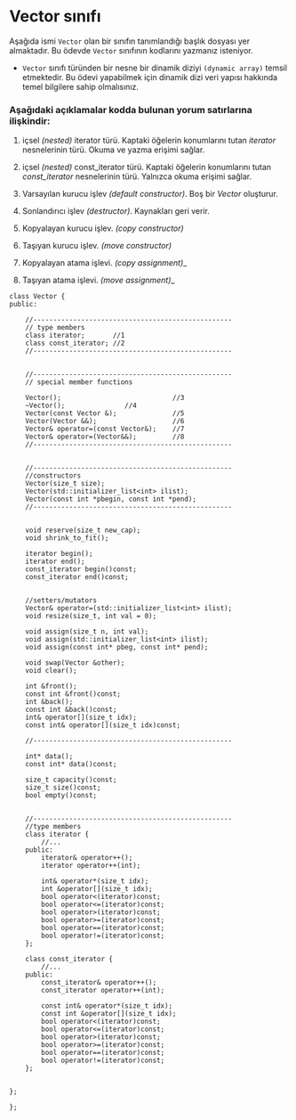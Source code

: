 # Vector sınıfı

Aşağıda ismi `Vector` olan bir sınıfın tanımlandığı başlık dosyası yer almaktadır. 
Bu ödevde `Vector` sınıfının kodlarını yazmanız isteniyor.
+ `Vector` sınıfı türünden bir nesne bir dinamik diziyi `(dynamic array)` temsil etmektedir. Bu ödevi yapabilmek için dinamik dizi veri yapısı hakkında temel bilgilere sahip olmalısınız.


### Aşağıdaki açıklamalar kodda bulunan yorum satırlarına ilişkindir:
1. içsel _(nested)_ iterator türü. Kaptaki öğelerin konumlarını tutan _iterator_ nesnelerinin türü. Okuma ve yazma erişimi sağlar.
2. içsel _(nested)_ const_iterator türü. Kaptaki öğelerin konumlarını tutan _const\_iterator_ nesnelerinin türü. Yalnızca okuma erişimi sağlar.

3. Varsayılan kurucu işlev _(default constructor)_. Boş bir _Vector_ oluşturur.
4. Sonlandırıcı işlev _(destructor)_. Kaynakları geri verir.
5. Kopyalayan kurucu işlev. _(copy constructor)_
6. Taşıyan kurucu işlev. _(move constructor)_
7. Kopyalayan atama işlevi. _(copy assignment)__
8. Taşıyan atama işlevi. _(move assignment)__

```
class Vector {
public:

	//--------------------------------------------------
	// type members
	class iterator;       //1
	class const_iterator; //2
	//--------------------------------------------------


	//--------------------------------------------------
	// special member functions

	Vector();                            //3
	~Vector();			     //4
	Vector(const Vector &);              //5
	Vector(Vector &&);                   //6
	Vector& operator=(const Vector&);    //7
	Vector& operator=(Vector&&);         //8
	//--------------------------------------------------


	//--------------------------------------------------
	//constructors
	Vector(size_t size);
	Vector(std::initializer_list<int> ilist);
	Vector(const int *pbegin, const int *pend);
	//--------------------------------------------------

	
	void reserve(size_t new_cap);
	void shrink_to_fit();

	iterator begin();
	iterator end();
	const_iterator begin()const;
	const_iterator end()const;

	
	//setters/mutators
	Vector& operator=(std::initializer_list<int> ilist);
	void resize(size_t, int val = 0);
	
	void assign(size_t n, int val);
	void assign(std::initializer_list<int> ilist);
	void assign(const int* pbeg, const int* pend);

	void swap(Vector &other);
	void clear();

	int &front();
	const int &front()const;
	int &back();
	const int &back()const;
	int& operator[](size_t idx);
	const int& operator[](size_t idx)const;

	//--------------------------------------------------

	int* data();
	const int* data()const;

	size_t capacity()const;
	size_t size()const;
	bool empty()const;
	

	//--------------------------------------------------
	//type members
	class iterator {
		//...
	public:
		iterator& operator++();
		iterator operator++(int);
		
		int& operator*(size_t idx);
		int &operator[](size_t idx);
		bool operator<(iterator)const;
		bool operator<=(iterator)const;
		bool operator>(iterator)const;
		bool operator>=(iterator)const;
		bool operator==(iterator)const;
		bool operator!=(iterator)const;
	};

	class const_iterator {
		//...
	public:
		const_iterator& operator++();
		const_iterator operator++(int);

		const int& operator*(size_t idx);
		const int &operator[](size_t idx);
		bool operator<(iterator)const;
		bool operator<=(iterator)const;
		bool operator>(iterator)const;
		bool operator>=(iterator)const;
		bool operator==(iterator)const;
		bool operator!=(iterator)const;
	};


};
	
};
```
